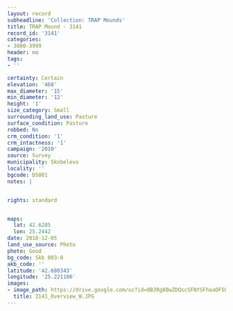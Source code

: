 ```yaml
---
layout: record
subheadline: 'Collection: TRAP Mounds'
title: TRAP Mound - 3141
record_id: '3141'
categories:
- 3000-3999
header: no
tags:
- ''

certainty: Certain
elevation: '468'
max_diameter: '15'
min_diameter: '12'
height: '1'
size_category: Small
surrounding_land_use: Pasture
surface_condition: Pasture
robbed: No
crm_condition: '1'
crm_intactness: '1'
campaign: '2010'
source: Survey
municipality: Skobelevo
locality: ''
bgcode: DS001
notes: |


rights: standard


maps:
  lat: 42.6285
  lon: 25.2442
date: 2018-12-05
land_use_source: Photo
photo: Good
bg_code: Skb 003-8
akb_code: ''
latitude: '42.680343'
longitude: '25.221106'
images:
- image_path: https://drive.google.com/uc?id=0B3Rg88wZDQscSFNYSFhaaDF5U0U
  title: 3141_Overview_W.JPG
---
```

